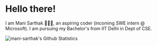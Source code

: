 # Hello there! 

I am Mani Sarthak 🙋🏻‍♂️, an aspiring coder (incoming SWE intern @ Microsoft). I am pursuing my Bachelor's from IIT Delhi in Dept of CSE.



![mani-sarthak's Github Statistics](https://github-readme-stats.vercel.app/api?username=mani-sarthak&show_icons=true)